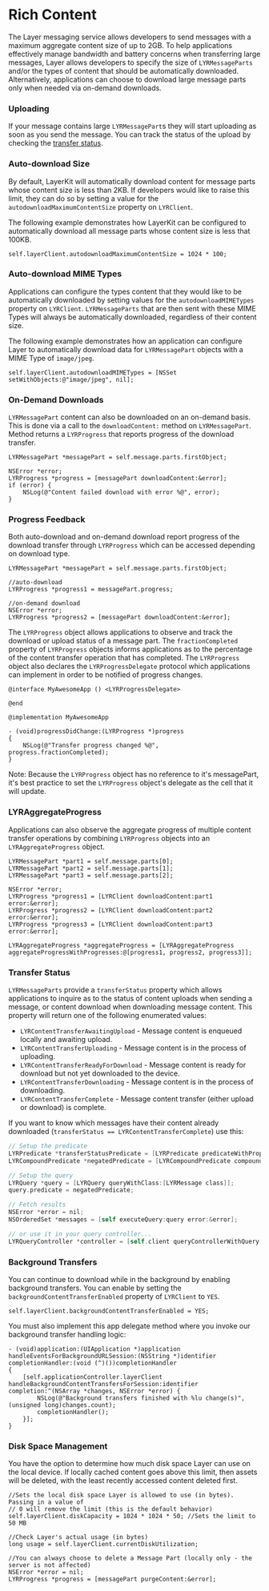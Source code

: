 # Rich Content
The Layer messaging service allows developers to send messages with a maximum aggregate content size of up to 2GB. To help applications effectively manage bandwidth and battery concerns when transferring large messages, Layer allows developers to specify the size of `LYRMessageParts` and/or the types of content that should be automatically downloaded. Alternatively, applications can choose to download large message parts only when needed via on-demand downloads. 

### Uploading

If your message contains large `LYRMessagePart`s they will start uploading as soon as you send the message.  You can track the status of the upload by checking the [transfer status](#transferstatus).

### Auto-download Size 
By default, LayerKit will automatically download content for message parts whose content size is less than 2KB. If developers would like to raise this limit, they can do so by setting a value for the `autodownloadMaximumContentSize` property on `LYRClient`.

The following example demonstrates how LayerKit can be configured to automatically download all message parts whose content size is less that 100KB. 

```objc
self.layerClient.autodownloadMaximumContentSize = 1024 * 100;
```

### Auto-download MIME Types
Applications can configure the types content that they would like to be automatically downloaded by setting values for the `autodownloadMIMETypes` property on `LYRClient`. `LYRMessageParts` that are then sent with these MIME Types will always be automatically downloaded, regardless of their content size. 

The following example demonstrates how an application can configure Layer to automatically download data for `LYRMessagePart` objects with a MIME Type of `image/jpeg`.

```objc
self.layerClient.autodownloadMIMETypes = [NSSet setWithObjects:@"image/jpeg", nil];
```

### On-Demand Downloads
`LYRMessagePart` content can also be downloaded on an on-demand basis. This is done via a call to the `downloadContent:` method on `LYRMessagePart`. Method returns a `LYRProgress` that reports progress of the download transfer.

```objc
LYRMessagePart *messagePart = self.message.parts.firstObject;

NSError *error;
LYRProgress *progress = [messagePart downloadContent:&error];
if (error) {
    NSLog(@"Content failed download with error %@", error); 
}
```

### Progress Feedback

Both auto-download and on-demand download report progress of the download transfer through `LYRProgress` which can be accessed depending on download type.
```objc
LYRMessagePart *messagePart = self.message.parts.firstObject;

//auto-download
LYRProgress *progress1 = messagePart.progress;

//on-demand download
NSError *error;
LYRProgress *progress2 = [messagePart downloadContent:&error];
```
The `LYRProgress` object allows applications to observe and track the download or upload status of a message part. The `fractionCompleted` property of `LYRProgress` objects informs applications as to the percentage of the content transfer operation that has completed. The `LYRProgress` object also declares the `LYRProgressDelegate` protocol which applications can implement in order to be notified of progress changes. 

```objc
@interface MyAwesomeApp () <LYRProgressDelegate>

@end

@implementation MyAwesomeApp

- (void)progressDidChange:(LYRProgress *)progress
{
    NSLog(@"Transfer progress changed %@", progress.fractionCompleted);
}
```
Note: Because the `LYRProgress` object has no reference to it's messagePart, it's best practice to set the `LYRProgress` object's delegate as the cell that it will update.

### LYRAggregateProgress 
Applications can also observe the aggregate progress of multiple content transfer operations by combining `LYRProgress` objects into an `LYRAggregateProgress` object. 

```objc
LYRMessagePart *part1 = self.message.parts[0];
LYRMessagePart *part2 = self.message.parts[1];
LYRMessagePart *part3 = self.message.parts[2];

NSError *error;
LYRProgress *progress1 = [LYRClient downloadContent:part1 error:&error];
LYRProgress *progress2 = [LYRClient downloadContent:part2 error:&error];
LYRProgress *progress3 = [LYRClient downloadContent:part3 error:&error];

LYRAggregateProgress *aggregateProgress = [LYRAggregateProgress aggregateProgressWithProgresses:@[progress1, progress2, progress3]];
```

<a name="transferstatus"></a>
### Transfer Status
`LYRMessageParts` provide a `transferStatus` property which allows applications to inquire as to the status of content uploads when sending a message, or content download when downloading message content. This property will return one of the following enumerated values:

* `LYRContentTransferAwaitingUpload` - Message content is enqueued locally and awaiting upload. 
* `LYRContentTransferUploading` - Message content is in the process of uploading. 
* `LYRContentTransferReadyForDownload` - Message content is ready for download but not yet downloaded to the device. 
* `LYRContentTransferDownloading` - Message content is in the process of downloading. 
* `LYRContentTransferComplete` - Message content transfer (either upload or download) is complete. 

If you want to know which messages have their content already downloaded (`transferStatus == LYRContentTransferComplete`) use this:

```objective-c
// Setup the predicate
LYRPredicate *transferStatusPredicate = [LYRPredicate predicateWithProperty:@"parts.transferStatus" operator:LYRPredicateOperatorIsLessThanOrEqualTo value:@(LYRContentTransferDownloading)];
LYRCompoundPredicate *negatedPredicate = [LYRCompoundPredicate compoundPredicateWithType:LYRCompoundPredicateTypeNot subpredicates:@[transferStatusPredicate]];

// Setup the query
LYRQuery *query = [LYRQuery queryWithClass:[LYRMessage class]];
query.predicate = negatedPredicate;

// Fetch results
NSError *error = nil;
NSOrderedSet *messages = [self executeQuery:query error:&error];

// or use it in your query controller...
LYRQueryController *controller = [self.client queryControllerWithQuery:query];
```

### Background Transfers

You can continue to download while in the background by enabling background transfers.  You can enable by setting the `backgroundContentTransferEnabled` property of `LYRClient` to `YES`.

```objc
self.layerClient.backgroundContentTransferEnabled = YES;
```

You must also implement this app delegate method where you invoke our background transfer handling logic:

```objc
- (void)application:(UIApplication *)application handleEventsForBackgroundURLSession:(NSString *)identifier completionHandler:(void (^)())completionHandler
{
    [self.applicationController.layerClient handleBackgroundContentTransfersForSession:identifier completion:^(NSArray *changes, NSError *error) {
        NSLog(@"Background transfers finished with %lu change(s)", (unsigned long)changes.count);
        completionHandler();
    }];
}
```

### Disk Space Management
You have the option to determine how much disk space Layer can use on the local device. If locally cached content goes above this limit, then assets will be deleted, with the least recently accessed content deleted first.

```objc
//Sets the local disk space Layer is allowed to use (in bytes). Passing in a value of 
// 0 will remove the limit (this is the default behavior)
self.layerClient.diskCapacity = 1024 * 1024 * 50; //Sets the limit to 50 MB

//Check Layer's actual usage (in bytes)
long usage = self.layerClient.currentDiskUtilization;

//You can always choose to delete a Message Part (locally only - the server is not affected) 
NSError *error = nil;
LYRProgress *progress = [messagePart purgeContent:&error];
```
